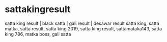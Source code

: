 # sattakingresult
 satta king result | black satta | gali result | desawar result satta king, satta matka, satta result, satta king 2019, satta king result, sattamataka143, satta king 786, matka boss, gali satta
